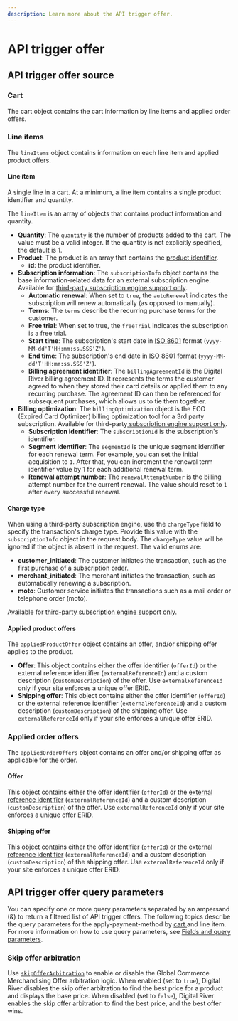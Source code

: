 ```yaml
---
description: Learn more about the API trigger offer.
---
```


# API trigger offer

## API trigger offer source

### Cart

The cart object contains the cart information by line items and applied order offers.

### Line items

The `lineItems` object contains information on each line item and applied product offers.

#### Line item

A single line in a cart. At a minimum, a line item contains a single product identifier and quantity.

The `lineItem` is an array of objects that contains product information and quantity.

* **Quantity**: The `quantity` is the number of products added to the cart. The value must be a valid integer. If the quantity is not explicitly specified, the default is 1.
* **Product**: The product is an array that contains the [product identifier](../../../common-shoppers-and-admin-apis-reference/product-identifier.md).
  * **id**: the product identifier.
* **Subscription information**: The `subscriptionInfo` object contains the base information-related data for an external subscription engine. Available for [third-party subscription engine support only](https://www.digitalriver.com/docs/commerce-shopper-api/#tag/Third-Party-Subscription-Engine-Support/paths/\~1v1\~1shoppers\~1me\~1carts\~1active%20\(subscriptionInfo\)/post).
  * **Automatic renewal**: When set to `true`, the `autoRenewal` indicates the subscription will renew automatically (as opposed to manually).
  * **Terms**: The `terms` describe the recurring purchase terms for the customer.
  * **Free trial**: When set to true, the `freeTrial` indicates the subscription is a free trial.
  * **Start time**: The subscription's start date in [ISO 8601](https://www.iso.org/iso-8601-date-and-time-format.html) format (`yyyy-MM-dd'T'HH:mm:ss.SSS'Z'`).
  * **End time**: The subscription's end date in [ISO 8601](https://www.iso.org/iso-8601-date-and-time-format.html) format (`yyyy-MM-dd'T'HH:mm:ss.SSS'Z'`).
  * **Billing agreement identifier**: The `billingAgreementId` is the Digital River billing agreement ID. It represents the terms the customer agreed to when they stored their card details or applied them to any recurring purchase. The agreement ID can then be referenced for subsequent purchases, which allows us to tie them together.
* **Billing optimization**: The `billingOptimization` object is the ECO (Expired Card Optimizer) billing optimization tool for a 3rd party subscription. Available for third-party[ subscription engine support only](https://www.digitalriver.com/docs/commerce-shopper-api/#tag/Third-Party-Subscription-Engine-Support/paths/\~1v1\~1shoppers\~1me\~1carts\~1active%20\(subscriptionInfo\)/post).
  * **Subscription identifier**: The `subscriptionId` is the subscription's identifier.
  * **Segment identifier**: The `segmentId` is the unique segment identifier for each renewal term. For example, you can set the initial acquisition to `1`. After that, you can increment the renewal term identifier value by 1 for each additional renewal term.
  * **Renewal attempt number**: The `renewalAttemptNumber` is the billing attempt number for the current renewal. The value should reset to `1` after every successful renewal.&#x20;

#### Charge type

When using a third-party subscription engine, use the `chargeType` field to specify the transaction's charge type. Provide this value with the `subscriptionInfo` object in the request body. The `chargeType` value will be ignored if the object is absent in the request. The valid enums are:

* **customer\_initiated**: The customer initiates the transaction, such as the first purchase of a subscription order.
* **merchant\_initiated**: The merchant initiates the transaction, such as automatically renewing a subscription.&#x20;
* **moto**: Customer service initiates the transactions such as a mail order or telephone order (moto).

Available for [third-party subscription engine support only](https://www.digitalriver.com/docs/commerce-shopper-api/#tag/Third-Party-Subscription-Engine-Support/paths/\~1v1\~1shoppers\~1me\~1carts\~1active%20\(subscriptionInfo\)/post).

#### Applied product offers

The `appliedProductOffer` object contains an offer, and/or shipping offer applies to the product.

* **Offer**: This object contains either the offer identifier (`offerId`) or the external reference identifier (`externalReferenceId`) and a custom description (`customDescription`) of the offer. Use `externalReferenceId` only if your site enforces a unique offer ERID.
* **Shipping offer**: This object contains either the offer identifier (`offerId`) or the external reference identifier (`externalReferenceId`) and a custom description (`customDescription`) of the shipping offer. Use `externalReferenceId` only if your site enforces a unique offer ERID.

### Applied order offers

The `appliedOrderOffers` object contains an offer and/or shipping offer as applicable for the order.

#### **Offer**

This object contains either the offer identifier (`offerId`) or the [external reference identifier](../../../common-shoppers-and-admin-apis-reference/external-reference-identifier-erid.md) (`externalReferenceId`) and a custom description (`customDescription`) of the offer. Use `externalReferenceId` only if your site enforces a unique offer ERID.

#### **Shipping offer**

This object contains either the offer identifier (`offerId`) or the [external reference identifier](../../../common-shoppers-and-admin-apis-reference/external-reference-identifier-erid.md) (`externalReferenceId`) and a custom description (`customDescription`) of the shipping offer. Use `externalReferenceId` only if your site enforces a unique offer ERID.

## API trigger offer query parameters

You can specify one or more query parameters separated by an ampersand (&) to return a filtered list of API trigger offers. The following topics describe the query parameters for the apply-payment-method by [cart ](https://www.digitalriver.com/docs/commerce-shopper-api/#tag/API-Trigger-Offer/paths/\~1v1\~1shoppers\~1me\~1carts\~1active%20\(API%20Trigger%20Offer\)/post)and line item. For more information on how to use query parameters, see [Fields and query parameters](../../../common-shoppers-and-admin-apis-reference/fields-and-expand-query-parameters.md).

### Skip offer arbitration

Use [`skipOfferArbitration`](../../../../shopper-apis/cart/managing-offers-in-a-cart/dynamic-offers-personalization/overriding-a-promotional-url-offer-discount.md#skip-offer-arbitration-flag) to enable or disable the Global Commerce Merchandising Offer arbitration logic. When enabled (set to `true`), Digital River disables the skip offer arbitration to find the best price for a product and displays the base price. When disabled (set to `false`), Digital River enables the skip offer arbitration to find the best price, and the best offer wins.
